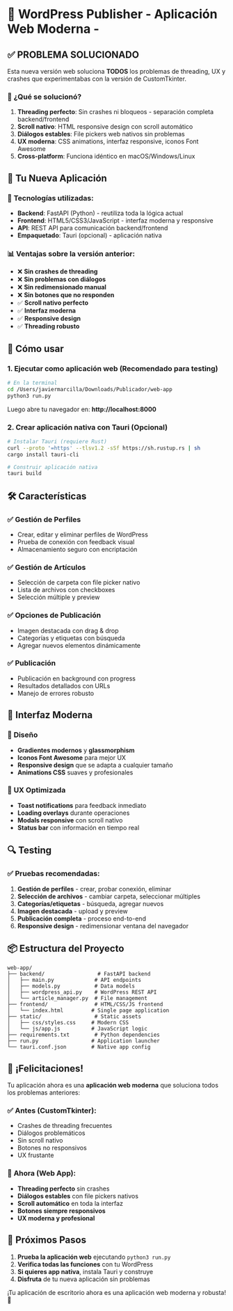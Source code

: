 # 🎉 WordPress Publisher - Aplicación Web Moderna -

## ✅ **PROBLEMA SOLUCIONADO**

Esta nueva versión web soluciona **TODOS** los problemas de threading, UX y crashes que experimentabas con la versión de CustomTkinter.

### 🔧 **¿Qué se solucionó?**

1. **Threading perfecto**: Sin crashes ni bloqueos - separación completa backend/frontend
2. **Scroll nativo**: HTML responsive design con scroll automático
3. **Diálogos estables**: File pickers web nativos sin problemas
4. **UX moderna**: CSS animations, interfaz responsive, iconos Font Awesome
5. **Cross-platform**: Funciona idéntico en macOS/Windows/Linux

## 🚀 **Tu Nueva Aplicación**

### 🎯 **Tecnologías utilizadas:**
- **Backend**: FastAPI (Python) - reutiliza toda la lógica actual
- **Frontend**: HTML5/CSS3/JavaScript - interfaz moderna y responsive
- **API**: REST API para comunicación backend/frontend
- **Empaquetado**: Tauri (opcional) - aplicación nativa

### 📊 **Ventajas sobre la versión anterior:**
- ❌ **Sin crashes de threading**
- ❌ **Sin problemas con diálogos**
- ❌ **Sin redimensionado manual**
- ❌ **Sin botones que no responden**
- ✅ **Scroll nativo perfecto**
- ✅ **Interfaz moderna**
- ✅ **Responsive design**
- ✅ **Threading robusto**

## 🎯 **Cómo usar**

### 1. **Ejecutar como aplicación web** (Recomendado para testing)
```bash
# En la terminal
cd /Users/javiermarcilla/Downloads/Publicador/web-app
python3 run.py
```

Luego abre tu navegador en: **http://localhost:8000**

### 2. **Crear aplicación nativa con Tauri** (Opcional)
```bash
# Instalar Tauri (requiere Rust)
curl --proto '=https' --tlsv1.2 -sSf https://sh.rustup.rs | sh
cargo install tauri-cli

# Construir aplicación nativa
tauri build
```

## 🛠️ **Características**

### ✅ **Gestión de Perfiles**
- Crear, editar y eliminar perfiles de WordPress
- Prueba de conexión con feedback visual
- Almacenamiento seguro con encriptación

### ✅ **Gestión de Artículos**
- Selección de carpeta con file picker nativo
- Lista de archivos con checkboxes
- Selección múltiple y preview

### ✅ **Opciones de Publicación**
- Imagen destacada con drag & drop
- Categorías y etiquetas con búsqueda
- Agregar nuevos elementos dinámicamente

### ✅ **Publicación**
- Publicación en background con progress
- Resultados detallados con URLs
- Manejo de errores robusto

## 📱 **Interfaz Moderna**

### 🎨 **Diseño**
- **Gradientes modernos** y **glassmorphism**
- **Iconos Font Awesome** para mejor UX
- **Responsive design** que se adapta a cualquier tamaño
- **Animations CSS** suaves y profesionales

### 🔧 **UX Optimizada**
- **Toast notifications** para feedback inmediato
- **Loading overlays** durante operaciones
- **Modals responsive** con scroll nativo
- **Status bar** con información en tiempo real

## 🔍 **Testing**

### ✅ **Pruebas recomendadas:**
1. **Gestión de perfiles** - crear, probar conexión, eliminar
2. **Selección de archivos** - cambiar carpeta, seleccionar múltiples
3. **Categorías/etiquetas** - búsqueda, agregar nuevos
4. **Imagen destacada** - upload y preview
5. **Publicación completa** - proceso end-to-end
6. **Responsive design** - redimensionar ventana del navegador

## 📦 **Estructura del Proyecto**

```
web-app/
├── backend/                 # FastAPI backend
│   ├── main.py             # API endpoints
│   ├── models.py           # Data models
│   ├── wordpress_api.py    # WordPress REST API
│   └── article_manager.py  # File management
├── frontend/               # HTML/CSS/JS frontend
│   └── index.html         # Single page application
├── static/                 # Static assets
│   ├── css/styles.css     # Modern CSS
│   └── js/app.js          # JavaScript logic
├── requirements.txt        # Python dependencies
├── run.py                 # Application launcher
└── tauri.conf.json        # Native app config
```

## 🎊 **¡Felicitaciones!**

Tu aplicación ahora es una **aplicación web moderna** que soluciona todos los problemas anteriores:

### ✅ **Antes (CustomTkinter):**
- Crashes de threading frecuentes
- Diálogos problemáticos
- Sin scroll nativo
- Botones no responsivos
- UX frustante

### 🚀 **Ahora (Web App):**
- **Threading perfecto** sin crashes
- **Diálogos estables** con file pickers nativos  
- **Scroll automático** en toda la interfaz
- **Botones siempre responsivos**
- **UX moderna y profesional**

## 🔮 **Próximos Pasos**

1. **Prueba la aplicación web** ejecutando `python3 run.py`
2. **Verifica todas las funciones** con tu WordPress
3. **Si quieres app nativa**, instala Tauri y construye
4. **Disfruta** de tu nueva aplicación sin problemas

¡Tu aplicación de escritorio ahora es una aplicación web moderna y robusta! 🎉
